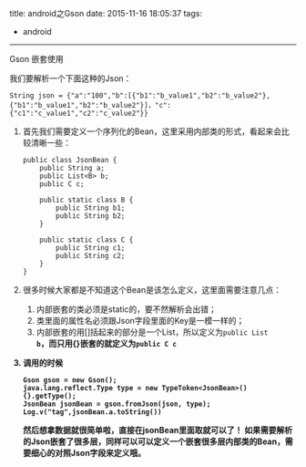 title: android之Gson
date: 2015-11-16 18:05:37
tags:
- android
---

Gson 嵌套使用

我们要解析一个下面这种的Json：
```
String json = {"a":"100","b":[{"b1":"b_value1","b2":"b_value2"},{"b1":"b_value1","b2":"b_value2"}]，"c":{"c1":"c_value1","c2":"c_value2"}}
```
1. 首先我们需要定义一个序列化的Bean，这里采用内部类的形式，看起来会比较清晰一些：
	```
	public class JsonBean {
	    public String a;
	    public List<B> b;
	    public C c;
	
	    public static class B {
	        public String b1;
	        public String b2;
	    }
	
	    public static class C {
	        public String c1;
	        public String c2;
	    }
	}
	```
2. 很多时候大家都是不知道这个Bean是该怎么定义，这里面需要注意几点：
	1. 内部嵌套的类必须是static的，要不然解析会出错；
	2. 类里面的属性名必须跟Json字段里面的Key是一模一样的；
	3. 内部嵌套的用[]括起来的部分是一个List，所以定义为<code>public List<B> b</code>，而只用{}嵌套的就定义为<code>public C c</code>

3. 调用的时候
	```
	Gson gson = new Gson();
	java.lang.reflect.Type type = new TypeToken<JsonBean>() {}.getType();
	JsonBean jsonBean = gson.fromJson(json, type);
	Log.v("tag",jsonBean.a.toString())
	```
	然后想拿数据就很简单啦，直接在jsonBean里面取就可以了！
	如果需要解析的Json嵌套了很多层，同样可以可以定义一个嵌套很多层内部类的Bean，需要细心的对照Json字段来定义哦。
